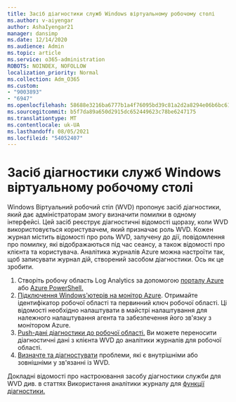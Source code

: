 ```yaml
---
title: Засіб діагностики служб Windows віртуальному робочому столі
ms.author: v-aiyengar
author: AshaIyengar21
manager: dansimp
ms.date: 12/14/2020
ms.audience: Admin
ms.topic: article
ms.service: o365-administration
ROBOTS: NOINDEX, NOFOLLOW
localization_priority: Normal
ms.collection: Adm_O365
ms.custom:
- "9003893"
- "6947"
ms.openlocfilehash: 58688e3216ba6777b1a4f76095bd39c81a2d2a8294e06b6bc61c7134f6d589f9
ms.sourcegitcommit: b5f7da89a650d2915dc652449623c78be6247175
ms.translationtype: MT
ms.contentlocale: uk-UA
ms.lasthandoff: 08/05/2021
ms.locfileid: "54052407"
---
```

# <a name="service-diagnostics-tool-for-windows-virtual-desktop"></a>Засіб діагностики служб Windows віртуальному робочому столі

Windows Віртуальний робочий стіл (WVD) пропонує засіб діагностики, який дає адміністраторам змогу визначити помилки в одному інтерфейсі. Цей засіб реєструє діагностичні відомості щоразу, коли WVD використовується користувачем, який призначає роль WVD. Кожен журнал містить відомості про роль WVD, залучену до дії, повідомлення про помилку, які відображаються під час сеансу, а також відомості про клієнта та користувача. Аналітика журналів Azure можна настроїти так, щоб записувати журнал дій, створений засобом діагностики. Ось як це зробити.

1. Створіть робочу область Log Analytics за допомогою [порталу Azure](https://go.microsoft.com/fwlink/?linkid=2129500) або [Azure PowerShell.](https://go.microsoft.com/fwlink/?linkid=2129501)
1. [Підключення Windows'ютерів на монітор Azure](https://go.microsoft.com/fwlink/?linkid=2129913). Отримайте ідентифікатор робочої області та первинний ключ робочої області. Ці відомості необхідно налаштувати в майстрі налаштування для належного налаштування агента та забезпечення його зв'язку з монітором Azure.
1. [Push-дані діагностики до робочої області.](https://go.microsoft.com/fwlink/?linkid=2128284) Ви можете переносити діагностичні дані з клієнта WVD до аналітики журналів для робочої області.
1. [Визначте та діагностувати](https://go.microsoft.com/fwlink/?linkid=2128338) проблеми, які є внутрішніми або зовнішніми у зв'язанні із WVD.

Докладні відомості про настроювання засобу діагностики служби для WVD див. в статтях Використання аналітики журналу для [функції діагностики.](https://go.microsoft.com/fwlink/?linkid=2128084)
